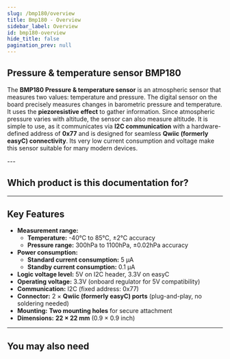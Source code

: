 ```yaml
---
slug: /bmp180/overview
title: Bmp180 - Overview
sidebar_label: Overview
id: bmp180-overview
hide_title: false
pagination_prev: null
---
```


## Pressure & temperature sensor BMP180

The **BMP180 Pressure & temperature sensor** is an atmospheric sensor that measures two values: temperature and pressure. The digital sensor on the board precisely measures changes in barometric pressure and temperature. It uses the **piezoresistive effect** to gather information. Since atmospheric pressure varies with altitude, the sensor can also measure altitude. It is simple to use, as it communicates via **I2C communication** with a hardware-defined address of **0x77** and is designed for seamless **Qwiic (formerly easyC) connectivity**. Its very low current consumption and voltage make this sensor suitable for many modern devices.

<CenteredImage src="/img/bmp180/333060.jpg" alt="BMP180 Pressure & temperature sensor" caption="BMP180 Pressure & temperature sensor" />
---

## Which product is this documentation for?

<QuickLink 
  title="Pressure & temperature sensor BMP180 breakout" 
  description="333060"
  url="https://soldered.com/product/pressure-temperature-sensor-bmp180-breakout/"
  image="/img/bme280/333036.webp" 
/>

---

## Key Features

- **Measurement range:**  
  - **Temperature:** -40°C to 85°C, ±2°C accuracy  
  - **Pressure range:** 300hPa to 1100hPa, ±0.02hPa accuracy 
- **Power consumption:**  
  - **Standard current consumption:** 5 µA  
  - **Standby current consumption:** 0.1 µA  
- **Logic voltage level:** 5V on I2C header, 3.3V on easyC  
- **Operating voltage:** 3.3V (onboard regulator for 5V compatibility)  
- **Communication:** I2C (fixed address: 0x77)  
- **Connector:** 2 × **Qwiic (formerly easyC) ports** (plug-and-play, no soldering needed)  
- **Mounting:** **Two mounting holes** for secure attachment  
- **Dimensions:** **22 × 22 mm** (0.9 × 0.9 inch)  

---

## You may also need

<QuickLink 
  title="Qwiic cable" 
  description="Qwiic (formerly easyC) compatible cables with connectors on both ends, available in various lengths."
  url="https://soldered.com/product/easyc-cable/"
  image="/img/333311.webp" 
/>